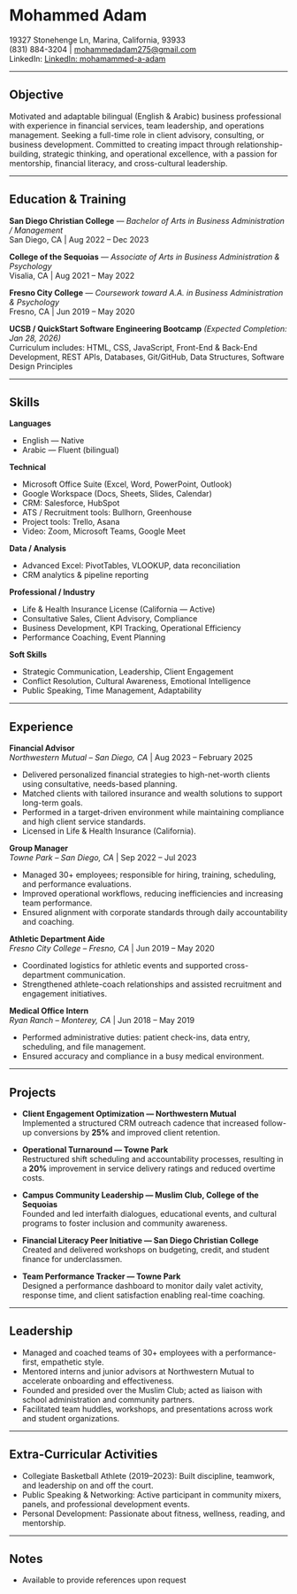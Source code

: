 # Mohammed Adam

19327 Stonehenge Ln, Marina, California, 93933  
(831) 884-3204 | mohammedadam275@gmail.com  
LinkedIn: [LinkedIn: mohamammed-a-adam](https://www.linkedin.com/in/mohammed-a-adam)

---

## Objective
Motivated and adaptable bilingual (English & Arabic) business professional with experience in financial services, team leadership, and operations management. Seeking a full-time role in client advisory, consulting, or business development. Committed to creating impact through relationship-building, strategic thinking, and operational excellence, with a passion for mentorship, financial literacy, and cross-cultural leadership.

---

## Education & Training
**San Diego Christian College** — *Bachelor of Arts in Business Administration / Management*  
San Diego, CA | Aug 2022 – Dec 2023

**College of the Sequoias** — *Associate of Arts in Business Administration & Psychology*  
Visalia, CA | Aug 2021 – May 2022

**Fresno City College** — *Coursework toward A.A. in Business Administration & Psychology*  
Fresno, CA | Jun 2019 – May 2020

**UCSB / QuickStart Software Engineering Bootcamp** *(Expected Completion: Jan 28, 2026)*  
Curriculum includes: HTML, CSS, JavaScript, Front-End & Back-End Development, REST APIs, Databases, Git/GitHub, Data Structures, Software Design Principles

---

## Skills

**Languages**  
- English — Native  
- Arabic — Fluent (bilingual)

**Technical**  
- Microsoft Office Suite (Excel, Word, PowerPoint, Outlook)  
- Google Workspace (Docs, Sheets, Slides, Calendar)  
- CRM: Salesforce, HubSpot  
- ATS / Recruitment tools: Bullhorn, Greenhouse  
- Project tools: Trello, Asana  
- Video: Zoom, Microsoft Teams, Google Meet

**Data / Analysis**  
- Advanced Excel: PivotTables, VLOOKUP, data reconciliation  
- CRM analytics & pipeline reporting

**Professional / Industry**  
- Life & Health Insurance License (California — Active)  
- Consultative Sales, Client Advisory, Compliance  
- Business Development, KPI Tracking, Operational Efficiency  
- Performance Coaching, Event Planning

**Soft Skills**  
- Strategic Communication, Leadership, Client Engagement  
- Conflict Resolution, Cultural Awareness, Emotional Intelligence  
- Public Speaking, Time Management, Adaptability

---

## Experience

**Financial Advisor**  
*Northwestern Mutual – San Diego, CA* | Aug 2023 – February 2025  
- Delivered personalized financial strategies to high-net-worth clients using consultative, needs-based planning.  
- Matched clients with tailored insurance and wealth solutions to support long-term goals.  
- Performed in a target-driven environment while maintaining compliance and high client service standards.  
- Licensed in Life & Health Insurance (California).

**Group Manager**  
*Towne Park – San Diego, CA* | Sep 2022 – Jul 2023  
- Managed 30+ employees; responsible for hiring, training, scheduling, and performance evaluations.  
- Improved operational workflows, reducing inefficiencies and increasing team performance.  
- Ensured alignment with corporate standards through daily accountability and coaching.

**Athletic Department Aide**  
*Fresno City College – Fresno, CA* | Jun 2019 – May 2020  
- Coordinated logistics for athletic events and supported cross-department communication.  
- Strengthened athlete-coach relationships and assisted recruitment and engagement initiatives.

**Medical Office Intern**  
*Ryan Ranch – Monterey, CA* | Jun 2018 – May 2019  
- Performed administrative duties: patient check-ins, data entry, scheduling, and file management.  
- Ensured accuracy and compliance in a busy medical environment.

---

## Projects
- **Client Engagement Optimization — Northwestern Mutual**  
  Implemented a structured CRM outreach cadence that increased follow-up conversions by **25%** and improved client retention.

- **Operational Turnaround — Towne Park**  
  Restructured shift scheduling and accountability processes, resulting in a **20%** improvement in service delivery ratings and reduced overtime costs.

- **Campus Community Leadership — Muslim Club, College of the Sequoias**  
  Founded and led interfaith dialogues, educational events, and cultural programs to foster inclusion and community awareness.

- **Financial Literacy Peer Initiative — San Diego Christian College**  
  Created and delivered workshops on budgeting, credit, and student finance for underclassmen.

- **Team Performance Tracker — Towne Park**  
  Designed a performance dashboard to monitor daily valet activity, response time, and client satisfaction enabling real-time coaching.

---

## Leadership
- Managed and coached teams of 30+ employees with a performance-first, empathetic style.  
- Mentored interns and junior advisors at Northwestern Mutual to accelerate onboarding and effectiveness.  
- Founded and presided over the Muslim Club; acted as liaison with school administration and community partners.  
- Facilitated team huddles, workshops, and presentations across work and student organizations.

---

## Extra-Curricular Activities
- Collegiate Basketball Athlete (2019–2023): Built discipline, teamwork, and leadership on and off the court.  
- Public Speaking & Networking: Active participant in community mixers, panels, and professional development events.  
- Personal Development: Passionate about fitness, wellness, reading, and mentorship.

---

## Notes
- Available to provide references upon request

